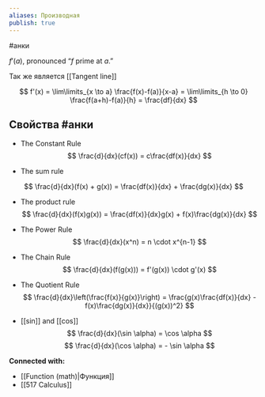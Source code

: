 ```yaml
---
aliases: Производная
publish: true
---
```



#анки 

$f'(a)$, pronounced “$f$ prime at $a$.”

Так же является [[Tangent line]]


$$
f'(x) = \lim\limits_{x \to a} \frac{f(x)-f(a)}{x-a} = \lim\limits_{h \to 0} \frac{f(a+h)-f(a)}{h} = \frac{df}{dx}
$$







## Свойства #анки

- The Constant Rule
$$
\frac{d}{dx}(cf(x)) = c\frac{df(x)}{dx}
$$

- The sum rule

$$
\frac{d}{dx}(f(x) + g(x)) = \frac{df(x)}{dx} + \frac{dg(x)}{dx}
$$

- The product rule
$$
\frac{d}{dx}(f(x)g(x)) = \frac{df(x)}{dx}g(x) + f(x)\frac{dg(x)}{dx}
$$


- The Power Rule
$$
\frac{d}{dx}(x^n) = n \cdot x^{n-1}
$$

- The Chain Rule
$$
\frac{d}{dx}(f(g(x))) = f'(g(x)) \cdot g'(x)
$$

- The Quotient Rule
$$
\frac{d}{dx}\left(\frac{f(x)}{g(x)}\right) = \frac{g(x)\frac{df(x)}{dx} - f(x)\frac{dg(x)}{dx}}{(g(x))^2}
$$



- [[sin]] and [[cos]]
$$
\frac{d}{dx}(\sin \alpha) = \cos \alpha
$$
$$
\frac{d}{dx}(\cos \alpha) = - \sin \alpha
$$






**Connected with:**
- [[Function (math)|Функция]]
- [[517 Сalculus]]

